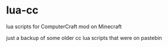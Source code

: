 lua-cc
======

lua scripts for ComputerCraft mod on Minecraft

just a backup of some older cc lua scripts that were on pastebin
